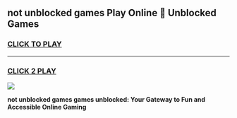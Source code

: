 
## not unblocked games Play Online 👋 Unblocked Games
<h3>
<a href="https://premium.freeplayer.one?title=not_unblocked_games&ref=19F">CLICK TO PLAY</a></h3>
<hr>

<h3>
<a href="https://premium.freeplayer.one?title=not_unblocked_games&ref=19F">CLICK 2 PLAY</a>
  
</h3>

<a href="https://premium.freeplayer.one?title=not_unblocked_games&ref=19F"><img src="https://clearcache.store/games.png"></a>


**not unblocked games games unblocked: Your Gateway to Fun and Accessible Online Gaming**
